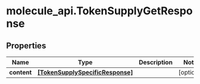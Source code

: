 # molecule_api.TokenSupplyGetResponse

## Properties
Name | Type | Description | Notes
------------ | ------------- | ------------- | -------------
**content** | [**[TokenSupplySpecificResponse]**](TokenSupplySpecificResponse.md) |  | [optional] 


